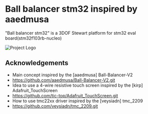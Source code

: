 # Ball balancer stm32 inspired by aaedmusa

"Ball balancer stm32" is a 3DOF Stewart platform for stm32 eval board(stm32f103rb-nucleo)

![Project Logo](ball-balancer-test.gif)

## Acknowledgements
- Main concept inspired by the [aaedmusa] Ball-Balancer-V2
- https://github.com/aaedmusa/Ball-Balancer-V2.git
- Idea to use a 4-wire resistive touch screen inspired by the [kirp] Adafruit_TouchScreen
- https://github.com/tic-top/Adafruit_TouchScreen.git
- How to use tmc22xx driver inspired by the [veysiadn] tmc_2209
- https://github.com/veysiadn/tmc_2209.git

